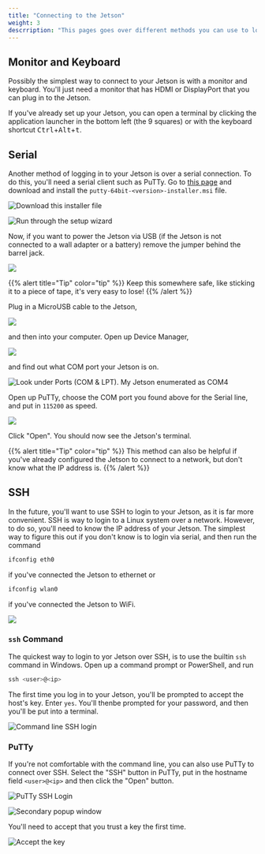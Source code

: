 ```yaml
---
title: "Connecting to the Jetson"
weight: 3
descrription: "This pages goes over different methods you can use to login to your Jetson"
---
```


## Monitor and Keyboard

Possibly the simplest way to connect to your Jetson is with
a monitor and keyboard. You'll just need a monitor that has HDMI or DisplayPort
that you can plug in to the Jetson.

If you've already set up your Jetson,
you can open a terminal by clicking the application launcher
in the bottom left (the 9 squares) or with the keyboard shortcut
<kbd>Ctrl</kbd>+<kbd>Alt</kbd>+<kbd>t</kbd>.

## Serial

Another method of logging in to your Jetson is over a serial connection.
To do this, you'll need a serial client such as PuTTy.
Go to [this page](https://www.chiark.greenend.org.uk/~sgtatham/putty/latest.html)
and download and install the `putty-64bit-<version>-installer.msi` file.

![Download this installer file](2022-05-20-09-53-32.png)

![Run through the setup wizard](2022-05-20-09-54-21.png)

Now, if you want to power the Jetson via USB (if the Jetson is not connected to
a wall adapter or a battery) remove the jumper behind the barrel jack.

![](image1.png)

{{% alert title="Tip" color="tip" %}}
Keep this somewhere safe, like sticking it to a piece of tape, it's very easy to lose!
{{% /alert %}}

Plug in a MicroUSB cable to the Jetson,

![](image2.png)

and then into your computer. Open up Device Manager,

![](2022-06-15-19-42-25.png)

and find out what COM port your Jetson is on.

![Look under Ports (COM & LPT). My Jetson enumerated as COM4](comport.PNG)

Open up PuTTy, choose the COM port you found above for the Serial line,
and put in `115200` as speed.

![](putty_config.PNG)

Click "Open". You should now see the Jetson's terminal.

{{% alert title="Tip" color="tip" %}}
This method can also be helpful if you've already configured the
Jetson to connect to a network, but don't know what the IP address is.
{{% /alert %}}

## SSH

In the future, you'll want to use SSH to login to your Jetson,
as it is far more convenient. SSH is way to login to a Linux system
over a network. However, to do so, you'll need to know
the IP address of your Jetson. The simplest way to figure this out if
you don't know is to login via serial, and then run the command

```bash
ifconfig eth0
```

if you've connected the Jetson to ethernet or

```bash
ifconfig wlan0
```

if you've connected the Jetson to WiFi.

![](2022-06-15-19-47-09.png)

### `ssh` Command

The quickest way to login to yor Jetson over SSH, is to use the builtin `ssh` command
in Windows. Open up a command prompt or PowerShell, and run

```powershell
ssh <user>@<ip>
```

The first time you log in to your Jetson, you'll be prompted to accept
the host's key. Enter `yes`. You'll thenbe prompted for your password,
and then you'll be put into a terminal.

![Command line SSH login](2022-06-15-19-51-39.png)

### PuTTy

If you're not comfortable with the command line, you can also use PuTTy to connect
over SSH. Select the "SSH" button in PuTTy, put in the hostname field `<user>@<ip>`
and then click the "Open" button.

![PuTTy SSH Login](2022-06-15-19-53-43.png)

![Secondary popup window](2022-06-15-19-57-29.png)

You'll need to accept that you trust a key the first time.

![Accept the key](2022-06-15-19-54-20.png)
